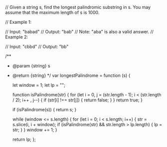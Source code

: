 // Given a string s, find the longest palindromic substring in s. You may assume that the maximum length of s is 1000.

// Example 1:

// Input: "babad"
// Output: "bab"
// Note: "aba" is also a valid answer.
// Example 2:

// Input: "cbbd"
// Output: "bb"

/**
 * @param {string} s
 * @return {string}
 */
var longestPalindrome = function (s) {

    let window = 1;
    let lp = "";

    function isPalindrome(str) {
        for (let i = 0, j = (str.length - 1); i < (str.length / 2); i++ , j--) {
            if (str[i] !== str[j]) { return false; }
        }
        return true;
    }

    if (isPalindrome(s)) { return s; }

    while (window <= s.length) {
        for (let i = 0; i < s.length; i++) {
            str = s.slice(i, i + window);
            if (isPalindrome(str) && str.length > lp.length) { lp = str; }
        }
        window += 1;
    }

    return lp;
};